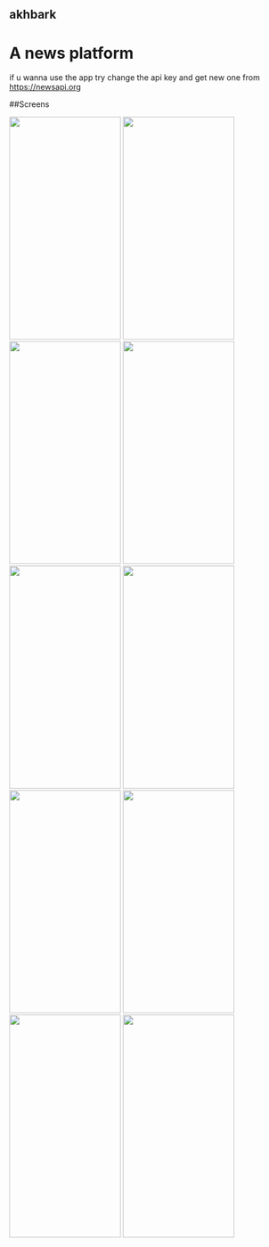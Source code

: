 
## akhbark

# A news platform


if u wanna use the app try change the api key and get new one from https://newsapi.org

##Screens 

<img src="https://user-images.githubusercontent.com/106692644/217558018-568a6d65-743f-45d1-bdcf-485c5958afe4.jpg" width="200" height="400" /> <img src="https://user-images.githubusercontent.com/106692644/217591945-b0e50ba0-7ee5-4695-88f1-bc6ed9f3b6d3.jpg" width="200" height="400" /> <img src="https://user-images.githubusercontent.com/106692644/217592139-02d82697-43b8-4c07-aa1e-f1197f55aa5d.jpg" width="200" height="400" /> <img src="https://user-images.githubusercontent.com/106692644/217595373-8d391481-af9c-4b63-9c62-1d9a28f36141.jpg" width="200" height="400" /> <img src="https://user-images.githubusercontent.com/106692644/217595573-daa75339-0357-4335-b610-c863b2a99bb5.jpg" width="200" height="400" /> <img src="https://user-images.githubusercontent.com/106692644/217595705-e92d24eb-785f-4fa5-8731-4140878e5d80.jpg" width="200" height="400" /> <img src="https://user-images.githubusercontent.com/106692644/217595837-54d8724a-1f49-457d-bad8-e3bd553c8042.jpg" width="200" height="400" /> <img src="https://user-images.githubusercontent.com/106692644/217597567-cae02222-f184-48ed-a183-c3fff81d6ff5.jpg" width="200" height="400" /> <img src="https://user-images.githubusercontent.com/106692644/217597737-c724f5dd-ceb6-4988-8f2f-e2f025e9af06.jpg" width="200" height="400" /> <img src="https://user-images.githubusercontent.com/106692644/217597838-a7f679e5-c943-4f30-95e4-cc1820897d62.jpg" width="200" height="400" />
